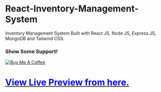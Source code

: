 # React-Inventory-Management-System
Inventory Management System Built with React JS, Node JS, Express JS, MongoDB and Tailwind CSS.

### Show Some Support!  
[![Buy Me A Coffee](https://cdn.buymeacoffee.com/buttons/v2/default-yellow.png)](https://www.buymeacoffee.com/hamzashaikh)


# [<span style="color: blue;">View Live Preview from here.</span>](https://inventory-management-rosy.vercel.app)
